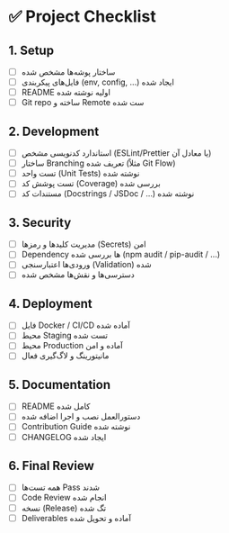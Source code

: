 # ✅ Project Checklist

## 1. Setup
- [ ] ساختار پوشه‌ها مشخص شده
- [ ] فایل‌های پیکربندی (env, config, ...) ایجاد شده
- [ ] README اولیه نوشته شده
- [ ] Git repo ساخته و Remote ست شده

## 2. Development
- [ ] استاندارد کدنویسی مشخص (ESLint/Prettier یا معادل آن)
- [ ] ساختار Branching تعریف شده (مثلاً Git Flow)
- [ ] تست واحد (Unit Tests) نوشته شده
- [ ] تست پوشش کد (Coverage) بررسی شده
- [ ] مستندات کد (Docstrings / JSDoc / ...) نوشته شده

## 3. Security
- [ ] مدیریت کلیدها و رمزها (Secrets) امن
- [ ] Dependency ها بررسی شده (npm audit / pip-audit / ...)
- [ ] ورودی‌ها اعتبارسنجی (Validation) شده
- [ ] دسترسی‌ها و نقش‌ها مشخص شده

## 4. Deployment
- [ ] فایل Docker / CI/CD آماده شده
- [ ] محیط Staging تست شده
- [ ] محیط Production آماده و امن
- [ ] مانیتورینگ و لاگ‌گیری فعال

## 5. Documentation
- [ ] README کامل شده
- [ ] دستورالعمل نصب و اجرا اضافه شده
- [ ] Contribution Guide نوشته شده
- [ ] CHANGELOG ایجاد شده

## 6. Final Review
- [ ] همه تست‌ها Pass شدند
- [ ] Code Review انجام شده
- [ ] نسخه (Release) تگ شده
- [ ] Deliverables آماده و تحویل شده

